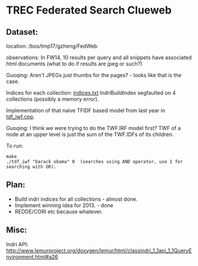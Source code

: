 # TREC Federated Search Clueweb

## Dataset:

location: /bos/tmp17/gzheng/FedWeb

observations: In FW14, 10 results per query and all snippets have associated html documents (what to do if results are jpeg or such?)

Guoqing: Aren't JPEGs just thumbs for the pages? - looks like that is the case.

Indices for each collection: [indices.txt](indices.txt)
IndriBuildIndex segfaulted on 4 collections (possibly a memory error).

Implementation of that naive TFIDF based model from last year in [tdf_iwf.cpp](tdf_iwf.cpp).

Guoqing: I think we were trying to do the TWF.IRF model first? TWF of a node at an upper level is just the sum of the TWF.IDFs of its children.


To run:
```
make
./tdf_iwf "barack obama" 0  (searches using AND operator, use 1 for searching with OR).
```

## Plan:

* Build indri indices for all collections - almost done.
* Implement winning idea for 2013. - done
* REDDE/CORI etc because whatever.

## Misc:

Indri API: http://www.lemurproject.org/doxygen/lemur/html/classindri_1_1api_1_1QueryEnvironment.html#a26
